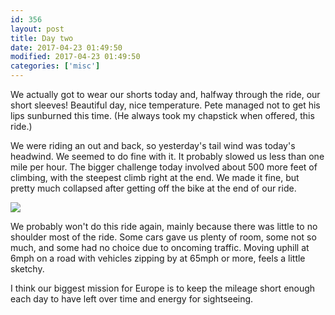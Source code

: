 ```yaml
---
id: 356
layout: post
title: Day two
date: 2017-04-23 01:49:50
modified: 2017-04-23 01:49:50
categories: ['misc']
---
```


We actually got to wear our shorts today and, halfway through the ride, our short sleeves! Beautiful day, nice temperature. Pete managed not to get his lips sunburned this time. (He always took my chapstick when offered, this ride.)

We were riding an out and back, so yesterday's tail wind was today's headwind. We seemed to do fine with it. It probably slowed us less than one mile per hour. The bigger challenge today involved about 500 more feet of climbing, with the steepest climb right at the end. We made it fine, but pretty much collapsed after getting off the bike at the end of our ride.

[![](https://whitingpt.files.wordpress.com/2017/04/img_20170422_111005574.jpg)](https://whitingpt.files.wordpress.com/2017/04/img_20170422_111005574.jpg)

We probably won't do this ride again, mainly because there was little to no shoulder most of the ride. Some cars gave us plenty of room, some not so much, and some had no choice due to oncoming traffic. Moving uphill at 6mph on a road with vehicles zipping by at 65mph or more, feels a little sketchy.

I think our biggest mission for Europe is to keep the mileage short enough each day to have left over time and energy for sightseeing.
